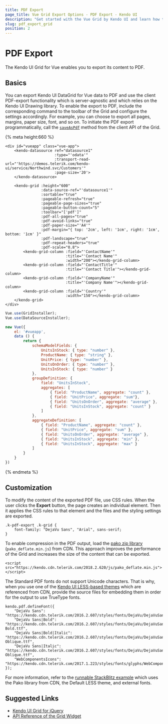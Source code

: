 ```yaml
---
title: PDF Export
page_title: Vue Grid Export Options - PDF Export - Kendo UI
description: "Get started with the Vue Grid by Kendo UI and learn how to output its content to a PDF file."
slug: pdf_export_grid
position: 2
---
```


# PDF Export

The Kendo UI Grid for Vue enables you to export its content to PDF.

## Basics

You can export Kendo UI DataGrid for Vue data to PDF and use the client PDF-export functionality which is server-agnostic and which relies on the Kendo UI Drawing library. To enable the export to PDF, include the corresponding command to the toolbar of the Grid and configure the settings accordingly. For example, you can choose to export all pages, margins, paper size, font, and so on. To initiate the PDF export programmatically, call the [`saveAsPdf`](https://docs.telerik.com/kendo-ui/api/javascript/ui/grid/methods/saveaspdf) method from the client API of the Grid.

{% meta height:660 %}
```html-preview
<div id="vueapp" class="vue-app">
    <kendo-datasource ref="datasource1"
                      :type="'odata'"
                      :transport-read-url="'https://demos.telerik.com/kendo-ui/service/Northwind.svc/Customers'"
                      :page-size='20'>
    </kendo-datasource>

    <kendo-grid :height="600"
                :data-source-ref="'datasource1'"
                :sortable="true"
                :pageable-refresh="true"
                :pageable-page-sizes="true"
                :pageable-button-count="5"
                :toolbar="['pdf']"
                :pdf-all-pages="true"
                :pdf-avoid-links="true"
                :pdf-paper-size="'A4'"
                :pdf-margin="{ top: '2cm', left: '1cm', right: '1cm', bottom: '1cm' }"
                :pdf-landscape="true"
                :pdf-repeat-headers="true"
                :pdf-scale="0.8">
        <kendo-grid-column :field="'ContactName'"
                           :title="'Contact Name'"
                           :width="200"></kendo-grid-column>
        <kendo-grid-column :field="'ContactTitle'"
                           :title="'Contact Title'"></kendo-grid-column>
        <kendo-grid-column :field="'CompanyName'"
                           :title="'Company Name'"></kendo-grid-column>
        <kendo-grid-column :field="'Country'"
                           :width="150"></kendo-grid-column>
    </kendo-grid>
</div>
```
```js
Vue.use(GridInstaller);
Vue.use(DataSourceInstaller);

new Vue({
    el: '#vueapp',
    data () {
        return {
            schemaModelFields: {
                UnitsInStock: { type: "number" },
                ProductName: { type: "string" },
                UnitPrice: { type: "number" },
                UnitsOnOrder: { type: "number" },
                UnitsInStock: { type: "number" }
            },
            groupDefinition: {
                field: "UnitsInStock",
                aggregates: [
                    { field: "ProductName", aggregate: "count" },
                    { field: "UnitPrice", aggregate: "sum"},
                    { field: "UnitsOnOrder", aggregate: "average" },
                    { field: "UnitsInStock", aggregate: "count" }
                ]
            },
            aggregateDefinition: [
                { field: "ProductName", aggregate: "count" },
                { field: "UnitPrice", aggregate: "sum" },
                { field: "UnitsOnOrder", aggregate: "average" },
                { field: "UnitsInStock", aggregate: "min" },
                { field: "UnitsInStock", aggregate: "max" }
            ]
        }
    }
})
```
{% endmeta %}

## Customization

To modify the content of the exported PDF file, use CSS rules. When the user clicks the **Export** button, the page creates an individual element. Then it applies the CSS rules to that element and the files and the styling settings are exported.

```css-no-run
.k-pdf-export .k-grid {
    font-family: "DejaVu Sans", "Arial", sans-serif;
}
```

To enable compression in the PDF output, load the [pako zip library](https://github.com/nodeca/pako) (`pako_deflate.min.js`) from CDN. This approach improves the performance of the Grid and increases the size of the content that can be exported.

```html-no-run
<script src="https://kendo.cdn.telerik.com/2018.2.620/js/pako_deflate.min.js"></script>
```

The Standard PDF fonts do not support Unicode characters. That is why, when you use one of the [Kendo UI LESS-based themes](https://docs.telerik.com/kendo-ui/styles-and-layout/appearance-styling) which are referenced from CDN, provide the source files for embedding them in order for the output to use TrueType fonts.

```js-no-run
kendo.pdf.defineFont({
    "DejaVu Sans": "https://kendo.cdn.telerik.com/2016.2.607/styles/fonts/DejaVu/DejaVuSans.ttf",
    "DejaVu Sans|Bold": "https://kendo.cdn.telerik.com/2016.2.607/styles/fonts/DejaVu/DejaVuSans-Bold.ttf",
    "DejaVu Sans|Bold|Italic": "https://kendo.cdn.telerik.com/2016.2.607/styles/fonts/DejaVu/DejaVuSans-Oblique.ttf",
    "DejaVu Sans|Italic": "https://kendo.cdn.telerik.com/2016.2.607/styles/fonts/DejaVu/DejaVuSans-Oblique.ttf",
    "WebComponentsIcons": "https://kendo.cdn.telerik.com/2017.1.223/styles/fonts/glyphs/WebComponentsIcons.ttf"
});
```

For more information, refer to the [runnable StackBlitz example](https://stackblitz.com/edit/dpnnt5-hnr1ec) which uses the Pako library from CDN, the Default LESS theme, and external fonts.

## Suggested Links

* [Kendo UI Grid for jQuery](https://docs.telerik.com/kendo-ui/controls/data-management/grid/overview)
* [API Reference of the Grid Widget](https://docs.telerik.com/kendo-ui/api/javascript/ui/grid)

